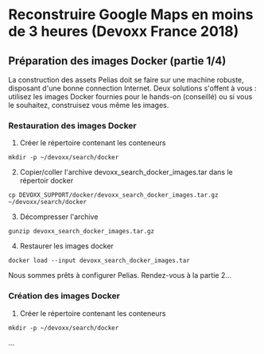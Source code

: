 # Reconstruire Google Maps en moins de 3 heures (Devoxx France 2018)

## Préparation des images Docker (partie 1/4)
La construction des assets Pelias doit se faire sur une machine robuste, disposant d'une bonne connection Internet. Deux solutions s'offent à vous : utilisez les images Docker fournies pour le hands-on (conseillé) ou si vous le souhaitez, construisez vous même les images.

### Restauration des images Docker
1. Créer le répertoire contenant les conteneurs
```
mkdir -p ~/devoxx/search/docker
```
2. Copier/coller l'archive devoxx_search_docker_images.tar dans le répertoir docker
```
cp DEVOXX_SUPPORT/docker/devoxx_search_docker_images.tar.gz ~/devoxx/search/docker
```
3. Décompresser l'archive
```
gunzip devoxx_search_docker_images.tar.gz
```
4. Restaurer les images docker
```
docker load --input devoxx_search_docker_images.tar
```
Nous sommes prêts à configurer Pelias. Rendez-vous à la partie 2...

### Création des images Docker 
1. Créer le répertoire contenant les conteneurs
```
mkdir -p ~/devoxx/search/docker
```
...